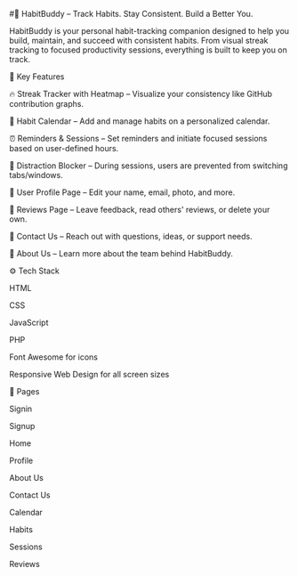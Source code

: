 #🧠 HabitBuddy – Track Habits. Stay Consistent. Build a Better You.

HabitBuddy is your personal habit-tracking companion designed to help you build, maintain, and succeed with consistent habits. From visual streak tracking to focused productivity sessions, everything is built to keep you on track.

🌟 Key Features

🔥 Streak Tracker with Heatmap – Visualize your consistency like GitHub contribution graphs.

📅 Habit Calendar – Add and manage habits on a personalized calendar.

⏰ Reminders & Sessions – Set reminders and initiate focused sessions based on user-defined hours.

🚫 Distraction Blocker – During sessions, users are prevented from switching tabs/windows.

👤 User Profile Page – Edit your name, email, photo, and more.

📝 Reviews Page – Leave feedback, read others' reviews, or delete your own.

📨 Contact Us – Reach out with questions, ideas, or support needs.

📖 About Us – Learn more about the team behind HabitBuddy.

⚙️ Tech Stack

HTML

CSS

JavaScript

PHP

Font Awesome for icons

Responsive Web Design for all screen sizes

🧭 Pages

Signin

Signup

Home

Profile

About Us

Contact Us

Calendar

Habits

Sessions

Reviews
